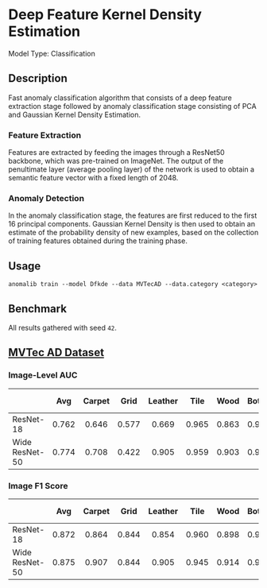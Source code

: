 # Deep Feature Kernel Density Estimation

Model Type: Classification

## Description

Fast anomaly classification algorithm that consists of a deep feature extraction stage followed by anomaly classification stage consisting of PCA and Gaussian Kernel Density Estimation.

### Feature Extraction

Features are extracted by feeding the images through a ResNet50 backbone, which was pre-trained on ImageNet. The output of the penultimate layer (average pooling layer) of the network is used to obtain a semantic feature vector with a fixed length of 2048.

### Anomaly Detection

In the anomaly classification stage, the features are first reduced to the first 16 principal components. Gaussian Kernel Density is then used to obtain an estimate of the probability density of new examples, based on the collection of training features obtained during the training phase.

## Usage

`anomalib train --model Dfkde --data MVTecAD --data.category <category>`

## Benchmark

All results gathered with seed `42`.

## [MVTec AD Dataset](https://www.mvtec.com/company/research/datasets/mvtec-ad)

### Image-Level AUC

|                |  Avg  | Carpet | Grid  | Leather | Tile  | Wood  | Bottle | Cable | Capsule | Hazelnut | Metal Nut | Pill  | Screw | Toothbrush | Transistor | Zipper |
| -------------- | :---: | :----: | :---: | :-----: | :---: | :---: | :----: | :---: | :-----: | :------: | :-------: | :---: | :---: | :--------: | :--------: | :----: |
| ResNet-18      | 0.762 | 0.646  | 0.577 |  0.669  | 0.965 | 0.863 | 0.951  | 0.751 |  0.698  |  0.806   |   0.729   | 0.607 | 0.694 |   0.767    |   0.839    | 0.866  |
| Wide ResNet-50 | 0.774 | 0.708  | 0.422 |  0.905  | 0.959 | 0.903 | 0.936  | 0.746 |  0.853  |  0.736   |   0.687   | 0.749 | 0.574 |   0.697    |   0.843    | 0.892  |

### Image F1 Score

|                |  Avg  | Carpet | Grid  | Leather | Tile  | Wood  | Bottle | Cable | Capsule | Hazelnut | Metal Nut | Pill  | Screw | Toothbrush | Transistor | Zipper |
| -------------- | :---: | :----: | :---: | :-----: | :---: | :---: | :----: | :---: | :-----: | :------: | :-------: | :---: | :---: | :--------: | :--------: | :----: |
| ResNet-18      | 0.872 | 0.864  | 0.844 |  0.854  | 0.960 | 0.898 | 0.942  | 0.793 |  0.908  |  0.827   |   0.894   | 0.916 | 0.859 |   0.853    |   0.756    | 0.916  |
| Wide ResNet-50 | 0.875 | 0.907  | 0.844 |  0.905  | 0.945 | 0.914 | 0.946  | 0.790 |  0.914  |  0.817   |   0.894   | 0.922 | 0.855 |   0.845    |   0.722    | 0.910  |

